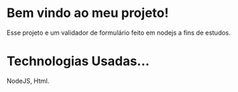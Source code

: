 # Bem vindo ao meu projeto!

Esse projeto e um validador de formulário feito em nodejs a fins de estudos.


# Technologias Usadas...

NodeJS, Html.

